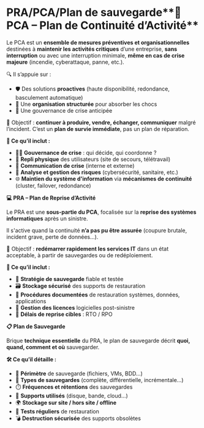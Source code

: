 # PRA/PCA/Plan de sauvegarde**🧩 PCA – Plan de Continuité d’Activité**

Le PCA est un **ensemble de mesures préventives et organisationnelles** destinées à **maintenir les activités critiques** d’une entreprise, **sans interruption** ou avec une interruption minimale, **même en cas de crise majeure** (incendie, cyberattaque, panne, etc.).

🔍 Il s’appuie sur :

- 🛡️ Des solutions **proactives** (haute disponibilité, redondance, basculement automatique)
- 🧰 Une **organisation structurée** pour absorber les chocs
- 🧠 Une gouvernance de crise anticipée

🎯 Objectif : **continuer à produire, vendre, échanger, communiquer** malgré l’incident. C’est un **plan de survie immédiate**, pas un plan de réparation.

**🔧 Ce qu’il inclut :**

- 🧍‍💼 **Gouvernance de crise** : qui décide, qui coordonne ?
- 🏢 **Repli physique** des utilisateurs (site de secours, télétravail)
- 📣 **Communication de crise** (interne et externe)
- 🚨 **Analyse et gestion des risques** (cybersécurité, sanitaire, etc.)
- 🌐 **Maintien du système d'information** via **mécanismes de continuité** (cluster, failover, redondance)



**💻 PRA – Plan de Reprise d’Activité**

Le PRA est une **sous-partie du PCA**, focalisée sur la **reprise des systèmes informatiques** après un sinistre.

Il s'active quand la continuité **n’a pas pu être assurée** (coupure brutale, incident grave, perte de données...).

🎯 Objectif : **redémarrer rapidement les services IT** dans un état acceptable, à partir de sauvegardes ou de redéploiement.

**🔧 Ce qu’il inclut :**

- 💾 **Stratégie de sauvegarde** fiable et testée
- 🗃️ **Stockage sécurisé** des supports de restauration
- 🔄 **Procédures documentées** de restauration systèmes, données, applications
- 🧾 **Gestion des licences** logicielles post-sinistre
- 📅 **Délais de reprise cibles** : RTO / RPO

**📋 Plan de Sauvegarde**

Brique **technique essentielle** du PRA, le plan de sauvegarde décrit **quoi, quand, comment et où** sauvegarder.

**🛠️ Ce qu’il détaille :**

- 🎯 **Périmètre** de sauvegarde (fichiers, VMs, BDD…)
- 📂 **Types de sauvegardes** (complète, différentielle, incrémentale…)
- ⏱️ **Fréquences et rétentions** des sauvegardes
- 💽 **Supports utilisés** (disque, bande, cloud…)
- 🌍 **Stockage sur site / hors site / offline**
- 🧪 **Tests réguliers** de restauration
- 💣 **Destruction sécurisée** des supports obsolètes
